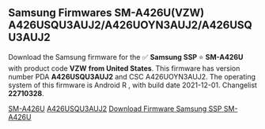 <h2>Samsung Firmwares SM-A426U(VZW) A426USQU3AUJ2/A426UOYN3AUJ2/A426USQU3AUJ2</h2>
Download the Samsung firmware for the ✅ <strong>Samsung SSP </strong> ⭐ <strong>SM-A426U</strong> with product code <strong>VZW</strong> <strong> from United States</strong>. This firmware has version number PDA <strong>A426USQU3AUJ2</strong> and CSC A426UOYN3AUJ2. The operating system of this firmware is Android R , with build date 2021-12-01. Changelist <strong>22710328</strong>.


[SM-A426U](https://samfirm.shop/samsung/model/SM-A426U)
[A426USQU3AUJ2](https://samfirm.shop/samsung/pda/A426USQU3AUJ2)
[Download Firmware Samsung SSP SM-A426U](https://samfirm.shop/samsung/firmware/479053)
